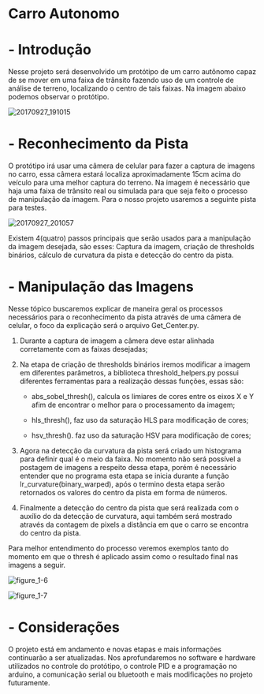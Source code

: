 # Carro Autonomo

# - Introdução

  Nesse projeto será desenvolvido um protótipo de um carro autônomo capaz de se mover em uma faixa de trânsito fazendo uso de um controle de análise de terreno, localizando o centro de tais faixas. Na imagem abaixo podemos observar o protótipo.


![20170927_191015](https://user-images.githubusercontent.com/32318386/30941040-fc1fcd02-a3b9-11e7-84fc-f70cca70af30.jpg)


# - Reconhecimento da Pista

  O protótipo irá usar uma câmera de celular para fazer a captura de imagens no carro, essa câmera estará localiza aproximadamente 15cm acima do veículo para uma melhor captura do terreno. Na imagem é necessário que haja uma faixa de trânsito real ou simulada para que seja feito o processo de manipulação da imagem. Para o nosso projeto usaremos a seguinte pista para testes.
  
  
![20170927_201057](https://user-images.githubusercontent.com/32318386/30944976-dffa9cc0-a3d1-11e7-963c-8454d85211d3.jpg)


  Existem 4(quatro) passos principais que serão usados para a manipulação da imagem desejada, são esses: Captura da imagem, criação de thresholds binários, cálculo de curvatura da pista e detecção do centro da pista.


# - Manipulação das Imagens

  Nesse tópico buscaremos explicar de maneira geral os processos necessários para o reconhecimento da pista através de uma câmera de celular, o foco da explicação será o arquivo Get_Center.py.

1)  Durante a captura de imagem a câmera deve estar alinhada corretamente com as faixas desejadas;
  
2)  Na etapa de criação de thresholds binários iremos modificar a imagem em diferentes parâmetros, a biblioteca threshold_helpers.py possui diferentes ferramentas para a realização dessas funções, essas são:

      - abs_sobel_thresh(), calcula os limiares de cores entre os eixos X e Y afim de encontrar o melhor para o processamento da imagem;
      
      - hls_thresh(), faz uso da saturação HLS para modificação de cores;
      
      - hsv_thresh(). faz uso da saturação HSV para modificação de cores;
      
3)  Agora na detecção da curvatura da pista será criado um histograma para definir qual é o meio da faixa. No momento não será possível a postagem de imagens a respeito dessa etapa, porém é necessário entender que no programa esta etapa se inicia durante a função lr_curvature(binary_warped), após o termino desta etapa serão retornados os valores do centro da pista em forma de números.

4) Finalmente a detecção do centro da pista que será realizada com o auxílio do da detecção de curvatura, aqui também será mostrado através da contagem de pixels a distância em que o carro se encontra do centro da pista.

  Para melhor entendimento do processo veremos exemplos tanto do momento em que o thresh é aplicado assim como o resultado final nas imagens a seguir.
  
![figure_1-6](https://user-images.githubusercontent.com/32318386/30946109-67d9a950-a3d8-11e7-9121-dcc6b55a9248.png)

![figure_1-7](https://user-images.githubusercontent.com/32318386/30946108-64dd7e52-a3d8-11e7-9859-b147030feedb.png)

# - Considerações

  O projeto está em andamento e novas etapas e mais informações continuarão a ser atualizadas. Nos aprofundaremos no software e hardware utilizados no controle do protótipo, o controle PID e a programação no arduino, a comunicação serial ou bluetooth e mais modificações no projeto futuramente.

  
